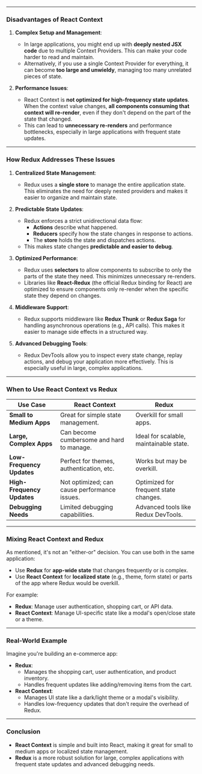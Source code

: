 

---

### **Disadvantages of React Context**
1. **Complex Setup and Management**:
   - In large applications, you might end up with **deeply nested JSX code** due to multiple Context Providers. This can make your code harder to read and maintain.
   - Alternatively, if you use a single Context Provider for everything, it can become **too large and unwieldy**, managing too many unrelated pieces of state.

2. **Performance Issues**:
   - React Context is **not optimized for high-frequency state updates**. When the context value changes, **all components consuming that context will re-render**, even if they don't depend on the part of the state that changed.
   - This can lead to **unnecessary re-renders** and performance bottlenecks, especially in large applications with frequent state updates.

---

### **How Redux Addresses These Issues**
1. **Centralized State Management**:
   - Redux uses a **single store** to manage the entire application state. This eliminates the need for deeply nested providers and makes it easier to organize and maintain state.

2. **Predictable State Updates**:
   - Redux enforces a strict unidirectional data flow:
     - **Actions** describe what happened.
     - **Reducers** specify how the state changes in response to actions.
     - The **store** holds the state and dispatches actions.
   - This makes state changes **predictable and easier to debug**.

3. **Optimized Performance**:
   - Redux uses **selectors** to allow components to subscribe to only the parts of the state they need. This minimizes unnecessary re-renders.
   - Libraries like **React-Redux** (the official Redux binding for React) are optimized to ensure components only re-render when the specific state they depend on changes.

4. **Middleware Support**:
   - Redux supports middleware like **Redux Thunk** or **Redux Saga** for handling asynchronous operations (e.g., API calls). This makes it easier to manage side effects in a structured way.

5. **Advanced Debugging Tools**:
   - Redux DevTools allow you to inspect every state change, replay actions, and debug your application more effectively. This is especially useful in large, complex applications.

---

### **When to Use React Context vs Redux**
| **Use Case**                     | **React Context**                          | **Redux**                                |
|----------------------------------|--------------------------------------------|------------------------------------------|
| **Small to Medium Apps**         | Great for simple state management.         | Overkill for small apps.                 |
| **Large, Complex Apps**          | Can become cumbersome and hard to manage.  | Ideal for scalable, maintainable state.  |
| **Low-Frequency Updates**        | Perfect for themes, authentication, etc.  | Works but may be overkill.               |
| **High-Frequency Updates**       | Not optimized; can cause performance issues.| Optimized for frequent state changes.    |
| **Debugging Needs**              | Limited debugging capabilities.            | Advanced tools like Redux DevTools.      |

---

### **Mixing React Context and Redux**
As mentioned, it's not an "either-or" decision. You can use both in the same application:
- Use **Redux** for **app-wide state** that changes frequently or is complex.
- Use **React Context** for **localized state** (e.g., theme, form state) or parts of the app where Redux would be overkill.

For example:
- **Redux**: Manage user authentication, shopping cart, or API data.
- **React Context**: Manage UI-specific state like a modal's open/close state or a theme.

---

### **Real-World Example**
Imagine you're building an e-commerce app:
- **Redux**:
  - Manages the shopping cart, user authentication, and product inventory.
  - Handles frequent updates like adding/removing items from the cart.
- **React Context**:
  - Manages UI state like a dark/light theme or a modal's visibility.
  - Handles low-frequency updates that don't require the overhead of Redux.

---

### **Conclusion**
- **React Context** is simple and built into React, making it great for small to medium apps or localized state management.
- **Redux** is a more robust solution for large, complex applications with frequent state updates and advanced debugging needs.

